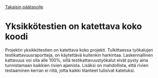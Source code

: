[Takaisin päätasolle](./../README.md)

# Yksikkötestien on katettava koko koodi

Projektin yksikkötestien on katettava koko projekti. Tulkittaessa työkalujen
testikattavuusraportteja, on käytettävä kuitenkin harkintaa. Laskennallinen
kattavuus voi olla alle 100%, sillä testikattavuustyökalut eivät pysty aina
tunnistamaan kaikkien rivien ajamista. Lisäksi on mahdollista, että rivien
testaaminen kerran ei riitä, jotta kaikki tilanteet tulisivat katetuksi.
